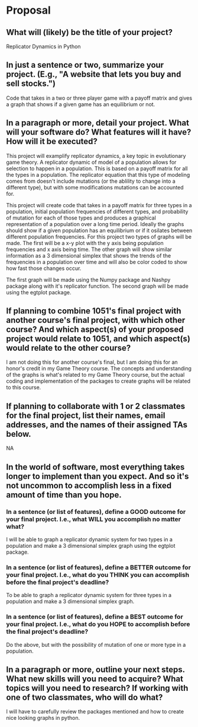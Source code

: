 # Proposal

## What will (likely) be the title of your project?

Replicator Dynamics in Python

## In just a sentence or two, summarize your project. (E.g., "A website that lets you buy and sell stocks.")

Code that takes in a two or three player game with a payoff matrix and gives a graph that shows if a given game has an equilibrium or not. 

## In a paragraph or more, detail your project. What will your software do? What features will it have? How will it be executed?

This project will examplify replicator dynamics, a key topic in evolutionary game theory. A replicator dynamic of model of a population allows for selection to happen in a population. This is based on a payoff matrix for all the types in a population. The replicator equation that this type of modeling comes from doesn't include mutations (or the ablility to change into a different type), but with some modifications mutations can be accounted for. 

This project will create code that takes in a payoff matrix for three types in a population, initial population frequencies of different types, and probability of mutation for each of those types and produces a graphical representation of a population over a long time period. Ideally the graphs should show if a given population has an equilibrium or if it osilates between different population frequencies. For this project two types of graphs will be made. The first will be a x-y plot with the y axis being population frequencies and x axis being time. The other graph will show similar information as a 3 dimensional simplex that shows the trends of the frequencies in a population over time and will also be color coded to show how fast those changes occur. 

The first graph will be made using the Numpy package and Nashpy package along with it's replicator function. The second graph will be made using the egtplot package. 

## If planning to combine 1051's final project with another course's final project, with which other course? And which aspect(s) of your proposed project would relate to 1051, and which aspect(s) would relate to the other course?

I am not doing this for another course's final, but I am doing this for an honor's credit in my Game Theory course. The concepts and understanding of the graphs is what's related to my Game Theory course, but the actual coding and implementation of the packages to create graphs will be related to this course. 

## If planning to collaborate with 1 or 2 classmates for the final project, list their names, email addresses, and the names of their assigned TAs below.

NA

## In the world of software, most everything takes longer to implement than you expect. And so it's not uncommon to accomplish less in a fixed amount of time than you hope.

### In a sentence (or list of features), define a GOOD outcome for your final project. I.e., what WILL you accomplish no matter what?

I will be able to graph a replicator dynamic system for two types in a population and make a 3 dimensional simplex graph using the egtplot package. 

### In a sentence (or list of features), define a BETTER outcome for your final project. I.e., what do you THINK you can accomplish before the final project's deadline?

To be able to graph a replicator dynamic system for three types in a population and make a 3 dimensional simplex graph. 

### In a sentence (or list of features), define a BEST outcome for your final project. I.e., what do you HOPE to accomplish before the final project's deadline?

Do the above, but with the possibility of mutation of one or more type in a population. 

## In a paragraph or more, outline your next steps. What new skills will you need to acquire? What topics will you need to research? If working with one of two classmates, who will do what?

I will have to carefully review the packages mentioned and how to create nice looking graphs in python. 
